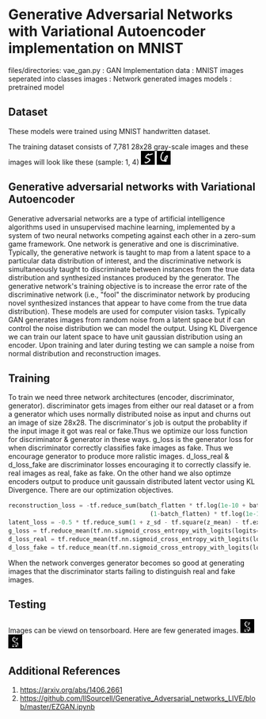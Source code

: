 Generative Adversarial Networks with Variational Autoencoder implementation on MNIST
=============

files/directories:
vae_gan.py : GAN Implementation
data   : MNIST images seperated into classes
images : Network generated images
models : pretrained model

## Dataset

These models were trained using MNIST handwritten dataset.

The training dataset consists of 7,781 28x28 gray-scale images and these images will look like these (sample: 1, 4)
![Alt text](images/3.jpg?raw=true "Training image sample from class 5")
![Alt text](images/4.jpg?raw=true "Training image sample from class 6")

## Generative adversarial networks with Variational Autoencoder
Generative adversarial networks are a type of artificial intelligence algorithms used in unsupervised machine learning, implemented by a system of two neural networks competing against each other in a zero-sum game framework. One network is generative and one is discriminative. Typically, the generative network is taught to map from a latent space to a particular data distribution of interest, and the discriminative network is simultaneously taught to discriminate between instances from the true data distribution and synthesized instances produced by the generator. The generative network's training objective is to increase the error rate of the discriminative network (i.e., "fool" the discriminator network by producing novel synthesized instances that appear to have come from the true data distribution). These models are used for computer vision tasks. Typically GAN generates images from random noise from a latent space but if can control the noise distribution we can model the output. Using KL Divergence we can train our latent space to have unit gaussian distribution using an encoder. Upon training and later during testing we can sample a noise from normal distribution and reconstruction images.

## Training
To train we need three network architectures (encoder, discriminator, generator). discriminator gets images from either our real dataset or a from a generator which uses normally distributed noise as input and churns out an image of size 28x28. The discriminator`s job is output the probablity if the input image it got was real or fake.Thus we optimize our loss function for discriminator & generator in these ways. g_loss is the generator loss for when discriminator correctly classifies fake images as fake. Thus we encourage generator to produce more ralistic images. d_loss_real & d_loss_fake are discriminator losses encouraging it to correctly classify ie. real images as real, fake as fake. On the other hand we also optimze encoders output to produce unit gaussain distributed latent vector using KL Divergence. There are our optimization objectives.

```python
reconstruction_loss = -tf.reduce_sum(batch_flatten * tf.log(1e-10 + batch_reconstruct_flatten)+ \
										(1-batch_flatten) * tf.log(1e-10 + 1 - batch_reconstruct_flatten), 1)
latent_loss = -0.5 * tf.reduce_sum(1 + z_sd - tf.square(z_mean) - tf.exp(z_sd), 1)
g_loss = tf.reduce_mean(tf.nn.sigmoid_cross_entropy_with_logits(logits=Dg, labels=tf.ones_like(Dg))) 
d_loss_real = tf.reduce_mean(tf.nn.sigmoid_cross_entropy_with_logits(logits=Dx, labels=tf.fill([batch_size, 1], 0.9)))
d_loss_fake = tf.reduce_mean(tf.nn.sigmoid_cross_entropy_with_logits(logits=Dg, labels=tf.zeros_like(Dg)))#prob of being fake so optimize to 0
``` 
When the network converges generator becomes so good at generating images that the discriminator starts failing to distinguish real and fake images.

## Testing

Images can be viewd on tensorboard. Here are few generated images.
![Alt text](images/1.gif?raw=true "generated image 1")
![Alt text](images/2.gif?raw=true "generated image 2")

## Additional References
1. https://arxiv.org/abs/1406.2661
2. https://github.com/llSourcell/Generative_Adversarial_networks_LIVE/blob/master/EZGAN.ipynb